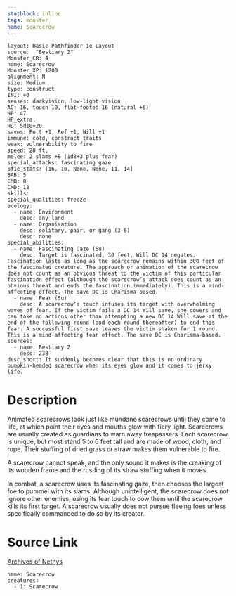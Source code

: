 ```yaml
---
statblock: inline
tags: monster
name: Scarecrow
---
```

```statblock
layout: Basic Pathfinder 1e Layout
source:  "Bestiary 2"
Monster_CR: 4
name: Scarecrow
Monster_XP: 1200
alignment: N
size: Medium
type: construct
INI: +0
senses: darkvision, low-light vision
AC: 16, touch 10, flat-footed 16 (natural +6)
HP: 47
HP_extra: 
HD: 5d10+20
saves: Fort +1, Ref +1, Will +1
immune: cold, construct traits
weak: vulnerability to fire
speed: 20 ft.
melee: 2 slams +8 (1d8+3 plus fear)
special_attacks: fascinating gaze
pf1e_stats: [16, 10, None, None, 11, 14]
BAB: 5
CMB: 8
CMD: 18
skills: 
special_qualities: freeze
ecology:
  - name: Environment
    desc: any land
  - name: Organisation
    desc: solitary, pair, or gang (3-6)
    desc: none
special_abilities:
  - name: Fascinating Gaze (Su)
    desc: Target is fascinated, 30 feet, Will DC 14 negates. Fascination lasts as long as the scarecrow remains within 300 feet of the fascinated creature. The approach or animation of the scarecrow does not count as an obvious threat to the victim of this particular fascination effect (although the scarecrow’s attack does count as an obvious threat and ends the fascination immediately). This is a mind-affecting effect. The save DC is Charisma-based.
  - name: Fear (Su)
    desc: A scarecrow’s touch infuses its target with overwhelming waves of fear. If the victim fails a DC 14 Will save, she cowers and can take no actions other than attempting a new DC 14 Will save at the end of the following round (and each round thereafter) to end this fear. A successful first save leaves the victim shaken for 1 round. This is a mind-affecting fear effect. The save DC is Charisma-based.
sources:
  - name: Bestiary 2
    desc: 238
desc_short: It suddenly becomes clear that this is no ordinary pumpkin-headed scarecrow when its eyes glow and it comes to jerky life.
```
# Description
Animated scarecrows look just like mundane scarecrows until they come to life, at which point their eyes and mouths glow with fiery light. Scarecrows are usually created as guardians to warn away trespassers. Each scarecrow is unique, but most stand 5 to 6 feet tall and are made of wood, cloth, and rope. Their stuffing of dried grass or straw makes them vulnerable to fire.

A scarecrow cannot speak, and the only sound it makes is the creaking of its wooden frame and the rustling of its straw stuffing when it moves.

In combat, a scarecrow uses its fascinating gaze, then chooses the largest foe to pummel with its slams. Although unintelligent, the scarecrow does not ignore other enemies, using its fear touch to cow them until the scarecrow kills its first target. A scarecrow usually does not pursue fleeing foes unless specifically commanded to do so by its creator.
# Source Link
[Archives of Nethys](https://aonprd.com/MonsterDisplay.aspx?ItemName=Scarecrow)
```encounter-table
name: Scarecrow
creatures:
  - 1: Scarecrow
```

